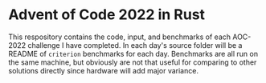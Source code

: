 # Advent of Code 2022 in Rust

This respository contains the code, input, and benchmarks of each AOC-2022 challenge I have completed. In each day's source folder will be a README of `criterion` benchmarks for each day. Benchmarks are all run on the same machine, but obviously are not that useful for comparing to other solutions directly since hardware will add major variance. 